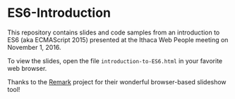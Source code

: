 # ES6-Introduction
This repository contains slides and code samples from an introduction to ES6 (aka ECMAScript 2015) presented at the Ithaca Web People meeting on November 1, 2016.

To view the slides, open the file `introduction-to-ES6.html` in your favorite web browser.

Thanks to the [Remark](https://github.com/gnab/remark) project for their wonderful browser-based slideshow tool!
